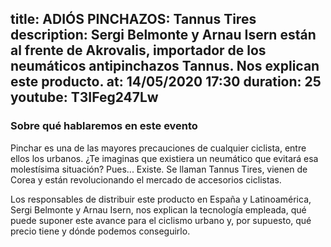 title: ADIÓS PINCHAZOS: Tannus Tires 
description: Sergi Belmonte y Arnau Isern están al frente de Akrovalis, importador de los neumáticos antipinchazos Tannus. Nos explican este producto. 
at: 14/05/2020 17:30
duration: 25
youtube: T3IFeg247Lw
----
### Sobre qué hablaremos en este evento

Pinchar es una de las mayores precauciones de cualquier ciclista, entre ellos los urbanos. ¿Te imaginas que existiera un neumático que evitará esa molestísima situación? Pues... Existe. Se llaman Tannus Tires, vienen de Corea y están revolucionando el mercado de accesorios ciclistas. 

Los responsables de distribuir este producto en España y Latinoamérica, Sergi Belmonte y Arnau Isern, nos explican la tecnología empleada, qué puede suponer este avance para el ciclismo urbano y, por supuesto, qué precio tiene y dónde podemos conseguirlo.  
